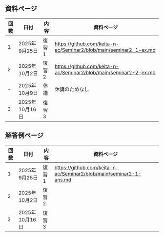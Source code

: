 ## 資料ページ
| 回数 | 日付         | 内容 | 資料ページ | 
|---|------------|------|---| 
| 1 | 2025年9月25日 | 復習1 | https://github.com/keita-n-ac/Seminar2/blob/main/seminar2-1-ex.md | 
| 2 | 2025年10月2日 | 復習2 | https://github.com/keita-n-ac/Seminar2/blob/main/seminar2-2-ex.md | 
| - | 2025年10月9日 | 休講 | 休講のためなし | 
| 3 | 2025年10月16日 | 復習3 |  | 


## 解答例ページ
| 回数 | 日付         | 内容 | 資料ページ | 
|---|------------|------|---| 
| 1 | 2025年9月25日 | 復習1 | https://github.com/keita-n-ac/Seminar2/blob/main/seminar2-1-ans.md | 
| 2 | 2025年10月2日 | 復習2 | | 
| 3 | 2025年10月16日 | 復習3 | | 
